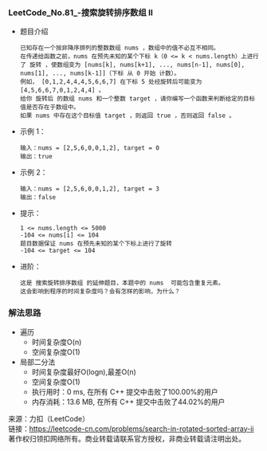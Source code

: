 ### LeetCode_No.81_-搜索旋转排序数组 II
* 题目介绍

      已知存在一个按非降序排列的整数数组 nums ，数组中的值不必互不相同。
      在传递给函数之前，nums 在预先未知的某个下标 k（0 <= k < nums.length）上进行了 旋转 ，使数组变为 [nums[k], nums[k+1], ..., nums[n-1], nums[0], nums[1], ..., nums[k-1]]（下标 从 0 开始 计数）。
      例如， [0,1,2,4,4,4,5,6,6,7] 在下标 5 处经旋转后可能变为 [4,5,6,6,7,0,1,2,4,4] 。
      给你 旋转后 的数组 nums 和一个整数 target ，请你编写一个函数来判断给定的目标值是否存在于数组中。
      如果 nums 中存在这个目标值 target ，则返回 true ，否则返回 false 。
* 示例 1：

      输入：nums = [2,5,6,0,0,1,2], target = 0
      输出：true
* 示例 2：

      输入：nums = [2,5,6,0,0,1,2], target = 3
      输出：false
* 提示：

      1 <= nums.length <= 5000
      -104 <= nums[i] <= 104
      题目数据保证 nums 在预先未知的某个下标上进行了旋转
      -104 <= target <= 104
* 进阶：

      这是 搜索旋转排序数组 的延伸题目，本题中的 nums  可能包含重复元素。
      这会影响到程序的时间复杂度吗？会有怎样的影响，为什么？

### 解法思路
* 遍历
  * 时间复杂度O(n)
  * 空间复杂度O(1)
* 局部二分法
  * 时间复杂度最好O(logn),最差O(n)
  * 空间复杂度O(1)
  *	执行用时：0 ms, 在所有 C++ 提交中击败了100.00%的用户
  *	内存消耗：13.6 MB, 在所有 C++ 提交中击败了44.02%的用户
  
来源：力扣（LeetCode）\
链接：https://leetcode-cn.com/problems/search-in-rotated-sorted-array-ii \
著作权归领扣网络所有。商业转载请联系官方授权，非商业转载请注明出处。
